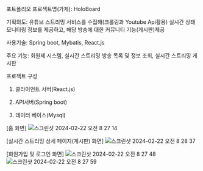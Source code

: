 포트폴리오 프로젝트명(가제): HoloBoard

기획의도: 유튜브 스트리밍 서비스를 수집해(크롤링과 Youtube Api활용) 실시간 상태 모니터링 정보를 제공하고, 해당 방송에 대한 커뮤니티 기능(게시판)제공

사용기술: Spring boot, Mybatis, React.js

주요 기능: 회원제 시스템, 실시간 스트리밍 방송 목록 및 정보 조회, 실시간 스트리밍 게시판

프로젝트 구성

1. 클라이언트 서버(React.js)
    
2. API서버(Spring boot)

3. 데이터 베이스(Mysql)

[홈 화면]
![스크린샷 2024-02-22 오전 8 27 14](https://github.com/YHkim214/portfolio-cli/assets/41041713/237d15f0-c968-4374-ac68-0e752c5298fe)

[실시간 스트리밍 상세 페이지(게시판) 화면]
![스크린샷 2024-02-22 오전 8 28 37](https://github.com/YHkim214/portfolio-cli/assets/41041713/5d269dd3-f49d-4e54-bc9c-1ff046bd8c67)

[회원가입 및 로그인 화면]
![스크린샷 2024-02-22 오전 8 27 48](https://github.com/YHkim214/portfolio-cli/assets/41041713/e0660494-61d4-414b-a6ae-3fc8f037fba4)
![스크린샷 2024-02-22 오전 8 27 59](https://github.com/YHkim214/portfolio-cli/assets/41041713/c4ade443-58f4-43f0-990b-c73d828dfe38)
